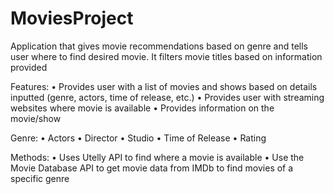 # MoviesProject
Application that gives movie recommendations based on genre and tells user where to find desired movie. It filters movie titles based on information provided

Features:
• Provides user with a list of movies and shows based on details inputted (genre, actors, time of release, etc.)
• Provides user with streaming websites where movie is available
• Provides information on the movie/show

Genre:
• Actors
• Director
• Studio
• Time of Release
• Rating

Methods:
• Uses Utelly API to find where a movie is available
• Use the Movie Database API to get movie data from IMDb to find movies of a specific genre
